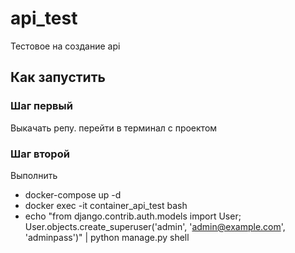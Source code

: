 # api_test
Тестовое на создание api

## Как запустить

### Шаг первый 
Выкачать репу.
перейти в терминал с проектом

### Шаг второй
Выполнить
- docker-compose up -d
- docker exec -it container_api_test bash
- echo "from django.contrib.auth.models import User; User.objects.create_superuser('admin', 'admin@example.com', 'adminpass')" | python manage.py shell
